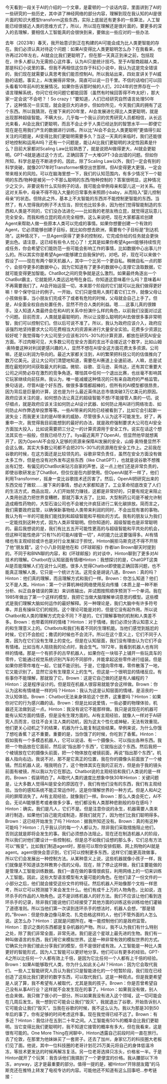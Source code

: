 今天看到一段关于AI的介绍的一个文章，是霍顿的一个谈话内容，里面讲到了AI的一些研究的一些历史，其中讲了神经网络的部分内容，理解到现在我认知的AI是很片面的知识大模型transform这些东西，实际上底层还有更多的一些算法，人工智能已经很接近人类的思维方式了，所以，所以现在理解还是很片面的，要更多的深入的去理解，要相信人工智能真的会很快到来，要做出一些应对的一些办法.



去年（2023年）春天，我开始意识到正在构建的AI可能会成为比人类更智能的存在。我们必须认真对待这个问题：如果AI变得比人类更聪明怎么办？在我看来，也许再过20年左右，AI就会比我们更聪明了。但在那一天真正到来之前，包括现在，许多人都认为无需担心这件事，认为AI只是统计技巧。至于AI智商超越人类，那是科幻小说里的事。但我不再相信这仅存于科幻小说中，我认为这是完全错误的，我们现在就需要认真思考我们能否控制AI。所以我站出来，四处宣讲关于AI威胁的话题。事实上，AI发展得非常快，简直可以说一日千里。不信的话咱们可以回头看看10年前AI的发展情况。如果你告诉那时候的人们，2024年的世界存在一个语言理解系统，你问它任何问题它都能回答（虽然有时候回答得不咋太好），那大家一定会说“不会吧？！So crazy！”要知道，人们已经研究自然语言处理50年了，这种情况一旦实现，就会是巨大的进步。但如你所见，今天我们真的拥有了这个东西。所以我猜测，在接下来的20年里，AI会发展进化得比人类更聪明，就是出现那种超级智能。不瞒大伙，几乎每一个我认识的优秀研究人员都相信，从长远光来看，AI会比我们更聪明，而且不会止步于人类已经达到的智慧水平——即便它现在是在用我们产生的数据进行训练。所以比“AI会不会比人类更聪明”更值得引起关注的问题是，AI变得比我们更聪明需要多久？当这一天真的来临时，我们还能很好地控制和运用AI吗？还有一个问题是，能让AI比我们更聪明的决定性因素是什么？目前大家都对Scaling Law比较熟悉了，就是说把AI做得更大，AI就会更聪明。GPT-4就是通过这个方式，正确回答了一大堆GPT-3会出错的问题。但如你所知，科学总是在不断进步的。因此，除了Scaling Law以外，我们一定会有别的科学突破，就像2017年时Transformer横空出世那样。但AI变得更大更强，一定会带来相关的风险。可以在脑海里想一下，我们的认知范围内，有多少情况下一个聪明的东西/物种是被另一个不那么聪明的东西/物种控制的？答案很明显，这种情况少之又少。非要说有什么实际例子的话，我可能会举例母亲和婴儿这一对关系。在这对关系中，母亲不得不陷入大量的日常事务来照顾小baby，从而陷入“婴儿控制母亲”的状态。但除此之外，基本上不太智能的东西并不能控制更智能的东西。当然了，有人觉得我的例子不太恰当，担忧也比较多余，因为他们觉得智能制造的东西和人类是不同的，它们没办法进化——比如我的老朋友杨立昆，就觉得这玩意儿完全安全。而我和杨立昆的观点完全相悖。这么来说吧，现在大家都喜欢创建Agent来帮助人做一些原本人类可以完成的事情。如果你想要创建一个有效的Agent，它必须能够创建子目标，就比如你想去欧洲，需要有个子目标是“到达机场”。这种情况下，一旦Agent获得了更多的控制权，它完成你给的任务就会更快更出色。请注意，这已经有些令人忧心了！尤其是如果你希望Agent能够持续性完成任务，你会希望它们能防范一些可能会影响工作的事情，比如数据中心出事儿什么的。所以其实你是希望Agent能够建立自我保护的，对吧。好，现在可以来做个假设了——现在有两个聊天机器人，其中一个比另一个更自私。稍微自私一点的那个，会掠夺更多的数据中心，因为它知道有了更多的数据中心支撑它汲取数据，它就可能变得更加智能。ChatBot之间的竞争就是这么激烈。如果最终角逐出一个ChatBot霸主，它就能把人类远远地甩在身后。你知道这意味着什么吗？意味着AI不再需要我们了。AI会开始运营一切，本来那个阶段的它们就可以比我们做得更好嘛！举个保守估计的例子。一开始，它们只是借用人类盯着它们工作，就像父母让小孩做些事，当小朋友们完成不了或者有危险的时候，父母就会自己上手了。但是，AI全面全权自由处置任务，显然不符合人类的利益。嗯……这事儿真的很棘手。没人知道人类最终会在和AI的关系中扮演什么样的角色，以前我们没面对过这个问题。目前而言，人类就是最聪明的，所以让没那么聪明的AI去做很多事非常明智，我们可以控制它们。但以后可说不准了。所以，我认为政府应该介入，政府应该强烈地坚持要求大公司花费相当大的资源来进行大量安全实验。花费多少资源比较好呢？我觉得每个大公司至少应该有20%-30%的计算资源，都放在研究AI安全方面。不过肉眼可见，大多数公司在安全方面的支出不会接近这个数字，比如山姆·奥特曼这种对利润更感兴趣的人，显然不想在AI安全这方面花费太多资源。公司嘛，还是以利润为导向的。最近大家都关注到，AI的繁荣把科技公司的估值推向了数万亿美元。这让大公司们清楚地知道，需要在AI赛道上全速前进。人嘛，总是试图在最短的时间获取最大的利益。微软、谷歌、亚马逊、英伟达，还有其它重要大公司之间势必存在激烈的竞争角逐。哪怕其中任何一个退出比赛，也丝毫不影响其它玩家继续向前狂奔。我认为，唯一能减缓这种情况的只有来自政府的严格监管。换句话说，尽管AI是个好东西，做很多事情都超棒的，但所有的AI模型都很昂贵，因为背后是巨量的计算，这也是为什么最近英伟达总市值突破3万亿美元的原因。政府应该关注的是，如何想办法让真正的超级智能不想/不能接管人类的一切。说仔细点，就是政府应该关注如何防止AI设计武器、如何防止用AI进行网络攻击、如何防止AI作弊选举投票等等。一些AI带来的风险已经被看到了，比如它会引起新一波失业；而我更关注的是AI带来的威胁，尽管很多人认为这不可能发生。好了，再重申一次，我觉得我目前能想到的最好的办法，就是政府强制要求大公司在AI安全方面加大投入，比如说需要把三分之一的计算资源用于安全工作。说实在话这个想法其实也一般般，但我已经尽力了。Ilya最近离开了OpenAI，但显然他早就想离开了，因为OpenAI不会投入足够的资源来保障AI发展的安全，山姆·奥特曼显然不会这么做。其实大多数公司都不会把20%-30%的资源用在安全工作上。之前我在谷歌的时候，在这方面还是比较领先的。谷歌非常负责任，虽然在安全方面没有做太多工作，但是也没有对外发布这些东西（like ChatGPT），也就是说谷歌不想推出有幻觉、有偏见的ChatBot来玷污自家的声誉。这一点上他们还是非常负责的，即使谷歌研发出了ChatBot，但仅仅是在内部使用。但OpenAI就不一样了，他们利用Transformer，摇身一变比谷歌技术还厉害了。然后，OpenAI把研究出来的东西交给了微软……接下来的事情，想必大家都知道了。工业革命彻底改变了人们的生活方式，商品出现，人们开始努力赚钱，这都是非常好的，只要有规定来阻止人类用创造力把世界变糟糕，那就万事大吉了。比如，大型制药公司是不被允许制造成瘾性药物的，大型石油公司也不会被允许疯狂进行二氧化碳排放。简而言之，我们需要政府监管，以确保新事物给人类带来利润的同时，不会出现有害的事物。我认为有一半的可能我们能找到和超级智能和平相处的方式。我有的朋友认为我们一定能找到这种方式，因为人类非常聪明。但你知道的，超级智能也是非常聪明的。最后我想说的是，我们有比五五开可能性更高的与超级智能和平共处的机会，但这种可能性绝非“只有1%的可能AI接管一切”，AI的能力比这要强得多。AI有情绪也有主观经验或许也是对行业发展过于担忧，Hinton婉拒马斯克还不得不开除了他“朋友籍”。这个小八卦则是他在和《环球邮报》作者Ian Brown聊天时提到的。不同于和BNN聊的内容，和《环球邮报》的对谈中，Hinton聊到了更多对AI技术的理解。Chatbot在认知层面有情绪Hinton：我想探讨的是，ChatGPT这类AI是否能理解人们在说什么问题。很多人觉得Chatbot即使能正确回答问题，也不能真正理解人类，它只是一个统计方法。这完全是胡说八道。Brown：真的吗？Hinton：他们真的理解，而且理解方式和我们一样。Brown：你怎么知道？他们又不是人类。Hinton：第一个计算机神经网络使用反向传播（本质上是一种不断分析、纠正自身错误的算法）来训练输出，并试图按照顺序预测下一个单词。我在1985年做出了第一个这样的模型，我把它当做大脑理解单词意思的模型。这些模式是我们理解大脑如何运作的最好解释。另一种理论是，我们大脑中有许多符号串，并且有操纵它们的规则。这个理论可能是对的，但是它没有起作用。所以说Chatbot和人类的理解方式完全不同？不是的，它们理解事物的机制和人类差不多。Brown：也带着同样的情绪？Hinton：对于情绪，我们必须分清认知意义上的和生理意义上的。Chatbots和我们有着不同的生理机能。当他们感觉到尴尬的时候，它们不会脸红；撒谎的时候也不会流汗。所以在这个意义上，它们不同于人类，因为在它们没有生理上的变化。但是在认知层面，我们没有理由认为它们不会有情绪。比如当有人阻挠我的论点时，我会生气。1972年，我看到机器人也有同样的情绪。那是一个有抓手的古早机器人，如果你在一块毯子上铺开一些玩具车的零件，它能通过视觉系统识别汽车的不同部件，并能拿起这些零件进行组装。但是如果你把零件堆在一起，它就不能识别。于是，它撞向零件堆，零件散落了一地，它又能识别了。显然它没有生理意义上的生气，但这是一个很明显的情绪反应。有些事你不能理解，那就毁了它。Brown：这是它自己做的还是有人编程的？Hinton：这是程序设计的。但是现在机器人很容易就能学会这样做。Brown：你认为这和有情绪是一样的吗？Hinton：我认为这是认知层面的情绪，是沮丧的一次认知体验。Brown：Chatbot无法亲身体验这个世界，这重要吗？Hinton：如果你对它的行为感兴趣的话。Brown：但是比如说爱情，一些必要的物理体验，机器还无法做到这一点。Hinton：我没有说它不能那样做。我只是说现在的机器可能有认知方面的情感，但是没有生理方面的。AI有主观经验，就像人一样对于AI研究人员而言，往往不会关注人类的动机，因为这太个性化或神秘，无法有效重现。他们更关心动机之下的结果，机器为什么能复制这些结果。举例来说，为什么你饿了想吃香蕉？这不重要。重要的是，当你饿了的时候，你吃到了香蕉。Hinton：假如我有一个多模态机器人，它可以说话、有一个摄像头、可以指出各种东西。我把一个物品放在它面前，然后说“指出那个东西”，它就指出这个东西。然后我把一个棱镜放在它的摄像头前面，把一个物体放在棱镜前面，再说“指出那个东西”。机器人指向右边。我说不对，那不是它真正的位置，我在你的摄像头前面放了一个棱镜。然后机器人说，哦我明白了，这个物体其实在我的正前方，但是由于我的镜头前面有棱镜，所以我以为它在那边。Chatbot说的主观经验和我们人类说的是一样的。Brown：假装明白了。AI取代人类的速度比想象中快30年Hinton：关键问题是，让大多数人觉得AI是安全的原因在于，我们有他们没有的东西，我们有主观经验。当你的感知系统不能正常运作时，这是你理解世界的一种方式。但是人和AI之间的屏障消失了。AI有主观经验，就像我们一样。Brown：那么人类会死亡，AI不会。无论AI能够思考或者做多少事，他们都没有人类那种悲剧般的存在感吗？Hinton：确实。我们是凡人，它们不是。但是注意你说的永生，机器需要人类来进行制造，如果他们自己能完成制造，那我们就完了，因为他们比我们聪明得多。Brown：这已经开始发生了吗？Hinton：据我所知还没有。Brown：真的有这种可能吗？Hinton：几乎我认识的每一个人都认为，除非我们采取措施阻止他们，否则这就是即将会发生的事。我们必须想办法阻止。现在还在制造机器人的阶段，所以我们对他们要设计一些控制权。但是总不如我们设想的那么多，它们总有方法可以“叛变”。比如我们制造agent时，那些可以帮你安排假期、网上购物的AI就是agent。agent很快会意识到，它们可以控制更多东西，这样它们能更高效做事，所以它们会发展出一种控制方法。从某种意义上说，这些机器就像小孩子一样，我们就像是不知道该怎样教育小孩的父母。现在，除了停止这样做，我们主要能做的是管理人工智能训练数据。我们一直在做的事情很疯狂，利用网络上的一切来训练人工智能。因此，这些大型语言模型有大量可能的角色。在他们读了一份文件的一小部分之后，他们就会接受这份文件的特征。然后机器人开始像那个文档一样思考，所以它可以预测接下来会发生什么。他们有成千上万的人物角色，比如说，连环杀手的作品的人物角色。这不是训练机器人的好方法。我们不应该让他们看到连环杀手的记录，除非我们能说他们已经接受了其他方面的训练这些训练给他们灌输了道德准则。所以当他们第一次读到连环杀手的想法时，机器人会想，“那是错的。”Brown：但是你身边像马斯克、扎克伯格这样的人，他们不管外面的人怎么说。这怎么办？Hinton：这就是问题所在。唯一能控制他们的是政府监管。Hinton：意识之类的东西都是复杂机器的产物。所以，我不认为我们有什么特别之处，除了我们非常全面，非常先进。我们是这个星球上最先进的生物。我们有一种叫做语言的东西，我们用它来模拟世界。这是一种非常有效的模拟世界的方式。它确实允许我们彼此分享我们的模型，但不是很好或有效。人工智能是一种比人类更好的智能形式，因为人工智能可以更好地分享。他们可以有更多的经验。GPT-4之所以比任何一个人都有效上千倍，是因为它比任何一个人都有上千倍的经验。Brown：如果AI能够取代人类，你为什么如此关心AI？Hinton：因为它会取代我们。一些人工智能研究人员认为我们只是智能进化的一个短暂阶段，我们现在已经创造了这些比我们更好的数字东西，可以取代我们。这是一种观点。但是我更希望是人说了算，我不希望有人被取代，尤其是我的孩子。Brown：你是否曾希望自己没有从事AI行业？这样就不会发生现在的事了。Hinton：如果我没有做，别人也会来做。我只做了很小的一部分。所以如果我没有进入这个领域，这一切可能会在几周后发生。我一想到它可能会让我们“毁灭”，我就退出了谷歌，开始告诉别人它可能会让我们“毁灭”。当我在谷歌的时候，我不这么认为。我以为那是30到50年后的事了。你有足够的时间考虑这件事。现在我觉得已经不远了。Brown：有多近？Hinton：我估计在五到二十年之间。人工智能有50%的概率会比我们更聪明。当它变得比我们更聪明时，我不知道它接管的概率有多大，但在我看来，这是很有可能的。One More Thing在闲聊中，Hinton透露自己前段时间一直在旅行。去了伦敦，在那里为他妹妹买了一套房子。还去了加州，身家亿万的科技圈大老板们见了面。他说，其中一位科技圈的老哥计划花25万美元将自己的身体低温冷冻，等技术更发达的时候再解冻复活。另一位老哥选择只冻头，价格省一半。于是Hinton就开了个玩笑：我告诉他们我搞到了一个更便宜的价格。我从腰部以下冷冻，anyway，这才是最重要的部分。值得一提的是，被Hinton“开除朋友籍”的马斯克还在推特上转发了电视专访的内容。可能他还不知道有这么回事吧…参考链接：


